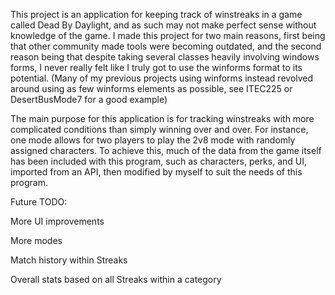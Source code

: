 This project is an application for keeping track of winstreaks in a game called Dead By Daylight, and as such may not make perfect sense without knowledge of the game. I made this project for two main reasons,
first being that other community made tools were becoming outdated, and the second reason being that despite taking several classes heavily involving windows forms, I never really felt like I truly got to use the winforms format to its potential.
(Many of my previous projects using winforms instead revolved around using as few winforms elements as possible, see ITEC225 or DesertBusMode7 for a good example)

The main purpose for this application is for tracking winstreaks with more complicated conditions than simply winning over and over. For instance, one mode allows for two players to play the 2v8 mode with randomly assigned characters. To achieve this,
much of the data from the game itself has been included with this program, such as characters, perks, and UI, imported from an API, then modified by myself to suit the needs of this program.

Future TODO:

More UI improvements

More modes

Match history within Streaks

Overall stats based on all Streaks within a category
